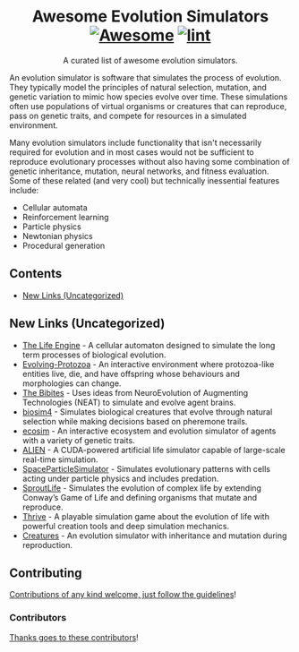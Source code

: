 <div align="center">

<!-- title -->

<!--lint ignore no-dead-urls-->

# Awesome Evolution Simulators [![Awesome](https://awesome.re/badge.svg)](https://awesome.re) [![lint](https://github.com/dietrich-stein/awesome-evolution-simulators/actions/workflows/lint.yaml/badge.svg)](https://github.com/dietrich-stein/awesome-evolution-simulators/actions/workflows/lint.yaml)

<!-- subtitle -->

A curated list of awesome evolution simulators.

<!-- image 

<a href="" target="_blank" rel="noopener noreferrer">
  <img src="" />
</a>-->

</div>

<!-- description -->

An evolution simulator is software that simulates the process of evolution. They typically model the principles of natural selection, mutation, and genetic variation to mimic how species evolve over time. These simulations often use populations of virtual organisms or creatures that can reproduce, pass on genetic traits, and compete for resources in a simulated environment.

Many evolution simulators include functionality that isn't necessarily required for evolution and in most cases would not be sufficient to reproduce evolutionary processes without also having some combination of genetic inheritance, mutation, neural networks, and fitness evaluation. Some of these related (and very cool) but technically inessential features include:

- Cellular automata
- Reinforcement learning
- Particle physics
- Newtonian physics
- Procedural generation

<!-- TOC -->

## Contents

- [New Links (Uncategorized)](#new-links-uncategorized)

<!-- CONTENT -->

## New Links (Uncategorized)

- [The Life Engine](https://github.com/MaxRobinsonTheGreat/LifeEngine) - A cellular automaton designed to simulate the long term processes of biological evolution.
- [Evolving-Protozoa](https://github.com/DylanCope/Evolving-Protozoa) - An interactive environment where protozoa-like entities live, die, and have offspring whose behaviours and morphologies can change.
- [The Bibites](https://github.com/TheBibites/Bibites_Shared_Content) - Uses ideas from NeuroEvolution of Augmenting Technologies (NEAT) to simulate and evolve agent brains.
- [biosim4](https://github.com/davidrmiller/biosim4) - Simulates biological creatures that evolve through natural selection while making decisions based on pheremone trails.
- [ecosim](https://github.com/connor-brooks/ecosim) - An interactive ecosystem and evolution simulator of agents with a variety of genetic traits.
- [ALIEN](https://github.com/chrxh/alien) - A CUDA-powered artificial life simulator capable of large-scale real-time simulation.
- [SpaceParticleSimulator](https://github.com/Baanista/SpaceParticleSimulator) - Simulates evolutionary patterns with cells acting under particle physics and includes predation.
- [SproutLife](https://github.com/ShprAlex/SproutLife) - Simulates the evolution of complex life by extending Conway’s Game of Life and defining organisms that mutate and reproduce.
- [Thrive](https://github.com/Revolutionary-Games/Thrive) - A playable simulation game about the evolution of life with powerful creation tools and deep simulation mechanics.
- [Creatures](https://github.com/thopit/Creatures) - An evolution simulator with inheritance and mutation during reproduction.

<!-- END CONTENT -->

## Contributing

[Contributions of any kind welcome, just follow the guidelines](contributing.md)!

### Contributors

[Thanks goes to these contributors](https://github.com/dietrich-stein/awesome-evolution-simulators/graphs/contributors)!
